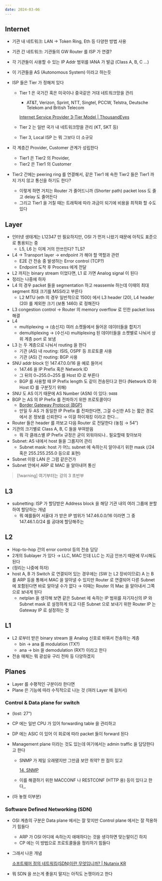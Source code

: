 ```yaml
---
date: 2024-03-06
---
```


## Internet

- 기관 내 네트워크: LAN → Token Ring, Eth 등 다양한 방법 사용
- 기관 간 네트워크: 기관들의 GW Router 를 ISP 가 연결?
- 각 기관들이 사용할 수 있는 IP Addr 범위를 IANA 가 발급 (Class A, B, C …)
- 이 기관들을 AS (Autonomous System) 이라고 하는듯
- ISP 들은 Tier 가 정해져 있다
    - Tier 1 은 국가간 혹은 미국이나 중국같은 거대 네트워크망을 관리
        
        - AT&T, Verizon, Sprint, NTT, Singtel, PCCW, Telstra, Deutsche Telekom and British Telecom
        
        [Internet Service Provider 3-Tier Model | ThousandEyes](https://www.thousandeyes.com/learning/techtorials/isp-tiers)
        
    - Tier 2 는 일반 국가 내 네트워크망을 관리 (KT, SKT 등)
        
    - Tier 3, Local ISP 는 뭐 그보다 더 소규모
        
- 각 계층간 Provider, Customer 관계가 성립한다
    - Tier1 은 Tier2 의 Provider,
    - Tier2 은 Tier1 의 Customer
- Tier2 간에는 peering ring 를 연결해서, 같은 Tier1 에 속한 Tier2 들은 Tier1 까지 가지 않고 통신을 하기도 한다?
    - 이렇게 하면 거치는 Router 가 줄어드니까 (Shorter path) packet loss 도 줄고 delay 도 줄어든다
    - 그리고 Tier1 을 거칠 때는 트래픽에 따라 과금이 되기에 비용을 최적화 할 수도 있다

## Layer

- 인터넷 생태계는 L12347 만 필요하지만, OSI 가 먼저 나왔기 때문에 아직도 표준으로 통용되는 중
    - L5, L6 는 이제 거의 안쓰인다? TLS?
- L4 → Transport layer → endpoint 가 해야 할 역할과 관련
    - E2E 간 전송 중 발생하는 Error control (TCP?)
    - Endpoint 도착 후 Process 에게 전달
- L2 까지는 binary stream 이었다면, L1 로 가면 Analog signal 이 된다
- 정리는 나중에 하자
- L4 의 경우 packet 들을 segmentation 하고 reassemle 하는데 이때의 최대 segment 최대 크기를 MSS라고 부른다
    - L2 MTU (eth 의 경우 일반적으로 1500) 에서 L3 header (20), L4 header (20) 를 제외한 크기 (보통 1460) 로 정해진다
- L3 congestion control → Router 의 memory overflow 로 인한 packet loss 해결
- L4
    - multiplexing → (송신지) 여러 소켓들에서 들어온 데이터들을 합치기
    - demultiplexing → (수신시) multiplexing 된 데이터들을 소켓별로 나눠서 상위 계층 port 로 보냄
- L3 는 두 계층으로 나눠서 routing 을 한다
    - 기관 (AS) 내 routing: ISIS, OSPF 등 프로토콜 사용
    - 기관 (AS) 간 routing: BGP 사용
- SNU addr block 인 147.47.0.0/16 을 예로 들어서
    - 147.46 을 IP Prefix 혹은 Network ID
    - 그 뒤의 0~255.0~255 를 Host ID 로 부른다
    - BGP 를 사용할 때 IP Prefix length 도 같이 전송된다고 한다 (Network ID 와 Host ID 를 구분짓기 위해)
- SNU 도 AS 이기 때문에 AS Number (ASN) 이 있다: `9488`
- BGP 는 AS 의 IP Prefix 를 전파하기 위한 프로토콜이다
    - [Border Gateway Protocol (BGP)](https://www.notion.so/Border-Gateway-Protocol-BGP-cea73f49e5cc454388d926d66d6180c9?pvs=21)
    - 만일 두 AS 가 동일한 IP Prefix 를 전파한다면, 그걸 수신한 AS 는 짧은 경로에서 온 정보를 신뢰한다 → 이걸 하이재킹 이라고 한다…
- Router 들은 header 를 까보고 다음 Router 로 전달한다 (놓침 → 54”)
- 기관의 크기별로 Class A, B, C 들을 부여받음
    - 뭐 각 클래스별 IP Prefix 규정은 굳이 외워야되나.. 필요할때 찾아보자
- Subnet: AS 내에서 host 들을 그룹지어 관리
    - Subnet mask: host 가 어느 subnet 에 속하는지 알아내기 위한 mask (/24 혹은 255.255.255.0 등으로 표현)
- Subnet 이랑 LAN 은 그럼 같은건가
- Subnet 안에서 ARP 로 MAC 을 알아내어 통신

> [!warning] 여기부터는 강의 3 초반부

## L3

- subnetting: ISP 가 할당받은 Address block 을 해당 기관 내의 여러 그룹에 분할하여 할당하는 개념
    - 뭐 예를들어 서울대 가 받은 IP 범위가 147.46.0.0/16 이라면 그 중 147.46.1.0/24 를 공대에 할당해주는

## L2

- Hop-to-hop 간의 error control 등의 전송 담당
- 2개의 Sublayer 가 있다 → LLC, MAC 인데 LLC 는 지금 안쓰기 때문에 무시해도 된다
- (정리는 나중에 하자)
- host A, B 가 Switch 로 연결되어 있는 경우에는 (SW 는 L2 장비이므로) A 는 B 를 ARP 등을 통해서 MAC 을 알아낼 수 있지만 Router 로 연결되어 다른 Subnet 에 포함된다면 바로 알아낼 수가 없다 → 이때는 Router 의 Mac 을 알아내서 그쪽으로 보내게 된다
    - netplan 을 생각해 보면 같은 Subnet 에 속하는 IP 범위를 자기자신의 IP 와 Subnet mask 로 설정하게 되고 다른 Subnet 으로 보내기 위한 Router IP 는 Gateway IP 로 설정하는 것

## L1

- L2 로부터 받은 binary stream 을 Analog 신호로 바꿔서 전송하는 계층
    - bin → ana 를 modulation (TX?)
    - ana → bin 을 demodulation (RX?) 이라고 한다
- 전송 매체는 뭐 광섬유 구리 전파 등 다양하겠지

## Planes

- Layer 를 수평적인 구분이라 한다면
- Plane 은 기능에 따라 수직적으로 나눈 것 (여러 Layer 에 걸처서)

### Control & Data plane for switch

- (lost: 27”)
- CP 에는 일반 CPU 가 있어 forwarding table 을 관리하고
- DP 에는 ASIC 이 있어 이 회로에 따라 packet 들이 forward 된다
- Management plane 이라는 것도 있는데 여기에서는 admin traffic 을 담당한다고 한다
    - SNMP 가 제일 오래됐지만 그만큼 보안 취약? 한 점이 있고
        
        [14. SNMP](https://mdg.haeramk.im/originals/comnet.fall.2021.cse.cnu.ac.kr/14.-SNMP)
        
    - 이를 해결하기 위한 MACCONF 나 RESTCONF (HTTP 용) 등이 있다고 한다,,
        
- (아 놓쳤 이부분)

### Software Defined Networking (SDN)

- OSI 계층의 구분은 Data plane 에서는 잘 맞지만 Control plane 에서는 잘 적용하기 힘들다
    
    - ARP 가 OSI 어디에 속하는지 애매하다는 것을 생각하면 맞는말이긴 하지
    - CP 에는 이 방법으로 프로토콜들을 정리하기 힘들다
- 그래서 나온 개념
    
    [소프트웨어 정의 네트워킹(SDN)이란 무엇입니까? | Nutanix KR](https://www.nutanix.com/kr/info/software-defined-networking)
    
- 뭐 SDN 을 쓰는게 좋을지 말지는 아직도 논쟁이라고 한다
    
